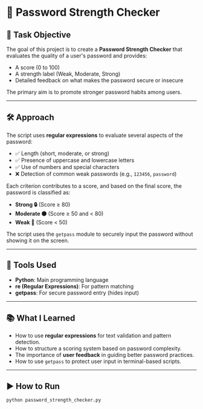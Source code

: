 # 🔐 Password Strength Checker

## 🧠 Task Objective
The goal of this project is to create a **Password Strength Checker** that evaluates the quality of a user's password and provides:
- A score (0 to 100)
- A strength label (Weak, Moderate, Strong)
- Detailed feedback on what makes the password secure or insecure

The primary aim is to promote stronger password habits among users.

---

## 🛠️ Approach
The script uses **regular expressions** to evaluate several aspects of the password:
- ✅ Length (short, moderate, or strong)
- ✅ Presence of uppercase and lowercase letters
- ✅ Use of numbers and special characters
- ❌ Detection of common weak passwords (e.g., `123456`, `password`)

Each criterion contributes to a score, and based on the final score, the password is classified as:
- **Strong 🔒** (Score ≥ 80)
- **Moderate 🟠** (Score ≥ 50 and < 80)
- **Weak 🔴** (Score < 50)

The script uses the `getpass` module to securely input the password without showing it on the screen.

---

## 🧰 Tools Used
- **Python**: Main programming language
- **re (Regular Expressions)**: For pattern matching
- **getpass**: For secure password entry (hides input)

---

## 📚 What I Learned
- How to use **regular expressions** for text validation and pattern detection.
- How to structure a scoring system based on password complexity.
- The importance of **user feedback** in guiding better password practices.
- How to use `getpass` to protect user input in terminal-based scripts.

---

## ▶️ How to Run

```bash
python password_strength_checker.py
